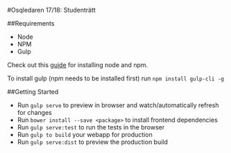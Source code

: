 #Osqledaren 17/18: Studenträtt

##Requirements

- Node
- NPM
- Gulp

Check out this [guide](https://changelog.com/posts/install-node-js-with-homebrew-on-os-x ) for installing node and npm.

To install gulp (npm needs to be installed first) run `npm install gulp-cli -g`

##Getting Started

- Run `gulp serve` to preview in browser and watch/automatically refresh for changes
- Run `bower install --save <package>` to install frontend dependencies
- Run `gulp serve:test` to run the tests in the browser
- Run `gulp to build` your webapp for production
- Run `gulp serve:dist` to preview the production build
